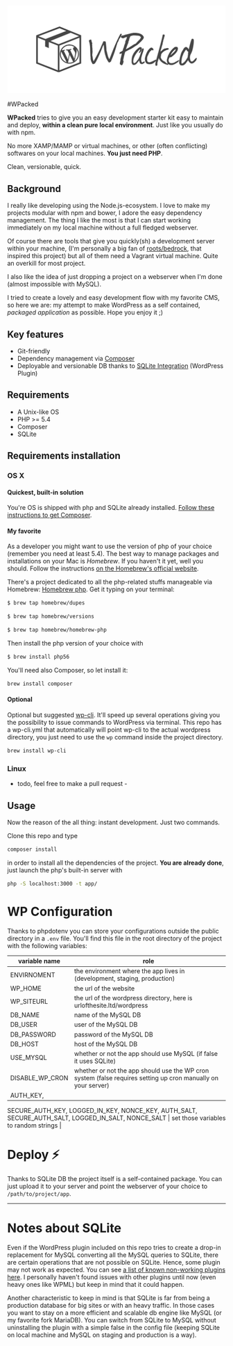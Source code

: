 ![WPacked Logo](logo.png)

#WPacked

**WPacked** tries to give you an easy development starter kit easy to maintain and deploy, **within a clean pure local environment**. Just like you usually do with npm.

No more XAMP/MAMP or virtual machines, or other (often conflicting) softwares on your local machines. 
**You just need PHP**. 

Clean, versionable, quick.

## Background

I really like developing using the Node.js-ecosystem. I love to make my projects modular with npm and bower, I adore the easy dependency management. 
The thing I like the most is that I can start working immediately on my local machine without a full fledged webserver.

Of course there are tools that give you quickly(sh) a development server within your machine, (I'm personally a big fan of [roots/bedrock](https://github.com/roots/bedrock), that inspired this project) but all of them need a Vagrant virtual machine. Quite an overkill for most project.

I also like the idea of just dropping a project on a webserver when I'm done (almost impossible with MySQL). 

I tried to create a lovely and easy development flow with my favorite CMS, so here we are: my attempt to make WordPress as a self contained, _packaged application_ as possible. Hope you enjoy it ;)

## Key features

* Git-friendly
* Dependency management via [Composer](https://getcomposer.org/)
* Deployable and versionable DB thanks to [SQLite Integration](https://wordpress.org/plugins/sqlite-integration/) (WordPress Plugin)

## Requirements

* A Unix-like OS
* PHP >= 5.4
* Composer
* SQLite

## Requirements installation

### OS X 

#### Quickest, built-in solution

You're OS is shipped with php and SQLite already installed. [Follow these instructions to get Composer](https://getcomposer.org/doc/00-intro.md).

#### My favorite 

As a developer you might want to use the version of php of your choice (remember you need at least 5.4).
The best way to manage packages and installations on your Mac is _Homebrew_. 
If you haven't it yet, well you should. Follow the instructions [on the Homebrew's official website](http://brew.sh/).

There's a project dedicated to all the php-related stuffs manageable via Homebrew: [Homebrew php](https://github.com/Homebrew/homebrew-php). Get it typing on your terminal:

```bash
$ brew tap homebrew/dupes
```

```bash
$ brew tap homebrew/versions
```

```bash
$ brew tap homebrew/homebrew-php
```

Then install the php version of your choice with

```bash
$ brew install php56
```

You'll need also Composer, so let install it:

```bash
brew install composer
```

#### Optional

Optional but suggested [wp-cli](https://github.com/wp-cli/wp-cli). It'll speed up several operations giving you the possibility to issue commands to WordPress via terminal.
This repo has a wp-cli.yml that automatically will point wp-cli to the actual wordpress directory, you just need to use the `wp` command inside the project directory.

```bash
brew install wp-cli
```

### Linux

- todo, feel free to make a pull request -

## Usage

Now the reason of the all thing: instant development. Just two commands.   

Clone this repo and type 

```bash
composer install
```

in order to install all the dependencies of the project. **You are already done**, just launch the php's built-in server with

```bash
php -S localhost:3000 -t app/
```

# WP Configuration

Thanks to phpdotenv you can store your configurations outside the public directory in a `.env` file. You'll find this file in the root directory of the project with the following variables:

|**variable name** |**role**|
|------------------|--------|
| ENVIRNOMENT      | the environment where the app lives in (development, staging, production) |
| WP_HOME          | the url of the website|
| WP_SITEURL       | the url of the wordpress directory, here is urlofthesite.ltd/wordpress|
| DB_NAME          | name of the MySQL DB|
| DB_USER          | user of the MySQL DB|
| DB_PASSWORD      | password of the MySQL DB|
| DB_HOST          | host of the MySQL DB|
| USE_MYSQL        | whether or not the app should use MySQL (if false it uses SQLite)|
| DISABLE_WP_CRON  | whether or not the app should use the WP cron system (false requires setting up cron manually on your server)|
| AUTH_KEY,
SECURE_AUTH_KEY,
LOGGED_IN_KEY,
NONCE_KEY,
AUTH_SALT,
SECURE_AUTH_SALT,
LOGGED_IN_SALT,
NONCE_SALT | set those variables to random strings |


# Deploy :zap:

Thanks to SQLite DB the project itself is a self-contained package. You can just upload it to your server and point the webserver of your choice to `/path/to/project/app`.


_________________________________________


# Notes about SQLite

Even if the WordPress plugin included on this repo tries to create a drop-in replacement for MySQL converting all the MySQL queries to SQLite, there are certain operations that are not possible on SQLite. Hence, some plugin may not work as expected. You can see [a list of known non-working plugins here](http://dogwood.skr.jp/wordpress/sqlite-integration/#plugin-compat). I personally haven't found issues with other plugins until now (even heavy ones like WPML) but keep in mind that it could happen.

Another characteristic to keep in mind is that SQLite is far from being a production database for big sites or with an heavy traffic. In those cases you want to stay on a more efficient and scalable db engine like MySQL (or my favorite fork MariaDB). You can switch from SQLite to MySQL without uninstalling the plugin with a simple false in the config file (keeping SQLite on local machine and MySQL on staging and production is a way).

